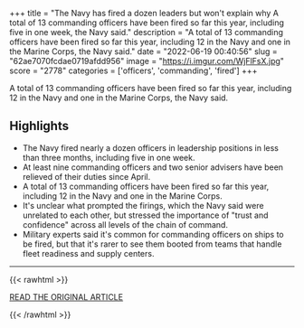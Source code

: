 +++
title = "The Navy has fired a dozen leaders but won't explain why A total of 13 commanding officers have been fired so far this year, including five in one week, the Navy said."
description = "A total of 13 commanding officers have been fired so far this year, including 12 in the Navy and one in the Marine Corps, the Navy said."
date = "2022-06-19 00:40:56"
slug = "62ae7070fcdae0719afdd956"
image = "https://i.imgur.com/WjFlFsX.jpg"
score = "2778"
categories = ['officers', 'commanding', 'fired']
+++

A total of 13 commanding officers have been fired so far this year, including 12 in the Navy and one in the Marine Corps, the Navy said.

## Highlights

- The Navy fired nearly a dozen officers in leadership positions in less than three months, including five in one week.
- At least nine commanding officers and two senior advisers have been relieved of their duties since April.
- A total of 13 commanding officers have been fired so far this year, including 12 in the Navy and one in the Marine Corps.
- It's unclear what prompted the firings, which the Navy said were unrelated to each other, but stressed the importance of "trust and confidence" across all levels of the chain of command.
- Military experts said it's common for commanding officers on ships to be fired, but that it's rarer to see them booted from teams that handle fleet readiness and supply centers.

---

{{< rawhtml >}}
  <p class="article-category">
    <a target="_blank" href="https://www.nbcnews.com/news/us-news/navy-fired-dozen-leaders-wont-explain-rcna33988">READ THE ORIGINAL ARTICLE</a>
  </p>
{{< /rawhtml >}}
